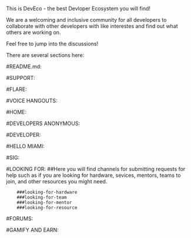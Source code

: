 This is DevEco - the best Devloper Ecosystem you will find!

We are a welcoming and inclusive community for all developers to collaborate with other developers with like interestes and find out what others are working on. 

Feel free to jump into the discussions!

There are several sections here:

#README.md:

#SUPPORT:

#FLARE:

#VOICE HANGOUTS:

#HOME:

#DEVELOPERS ANONYMOUS:

#DEVELOPER:

#HELLO MIAMI:

#SIG:

#LOOKING FOR:
    ##Here you will find channels for submitting requests for help such as if you are looking for hardware, sevices, mentors, teams to join, and other resources you might need.

        ###looking-for-hardware
        ###looking-for-team
        ###looking-for-mentor
        ###looking-for-resource

#FORUMS:

#GAMIFY AND EARN:



